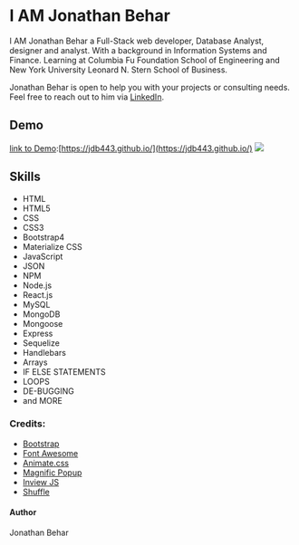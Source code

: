 # I AM Jonathan Behar
I AM Jonathan Behar a Full-Stack web developer, Database Analyst, designer and analyst. With a background in Information Systems and Finance. Learning at Columbia Fu Foundation School of Engineering and New York University Leonard N. Stern School of Business.

Jonathan Behar is open to help you with your projects or consulting needs.
Feel free to reach out to him via <a href="https://www.linkedin.com/in/jbehar/" target="_blank">LinkedIn</a>.


## Demo
[link to Demo](https://jdb443.github.io/):[https://jdb443.github.io/](https://jdb443.github.io/)
<img src="./assets/images/works/jdb443_Home_Page_DCA.png">


## Skills
- HTML
- HTML5
- CSS
- CSS3
- Bootstrap4
- Materialize CSS
- JavaScript
- JSON
- NPM
- Node.js
- React.js
- MySQL
- MongoDB
- Mongoose
- Express
- Sequelize
- Handlebars
- Arrays
- IF ELSE STATEMENTS
- LOOPS
- DE-BUGGING
- and MORE


### Credits: 
- <a href="http://getbootstrap.com/" target="_blank">Bootstrap</a>
- <a href="https://fortawesome.github.io/Font-Awesome/" target="_blank">Font Awesome</a>
- <a href="https://daneden.github.io/animate.css/" target="_blank">Animate.css</a>
- <a href="http://dimsemenov.com/plugins/magnific-popup/" target="_blank">Magnific Popup</a>
- <a href="https://github.com/protonet/jquery.inview" target="_blank">Inview JS</a>
- <a href="http://vestride.github.io/Shuffle/" target="_blank">Shuffle</a>


#### Author
Jonathan Behar